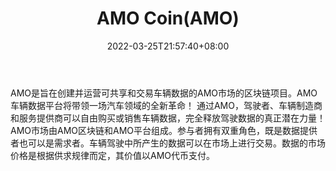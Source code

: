 ﻿---
weight: 
title: "AMO Coin(AMO)"
description: "AMO是旨在创建并运营可共享和交易车辆数据的AMO市场的区块链"
date: 2022-03-25T21:57:40+08:00
lastmod: 2022-03-25T16:45:40+08:00
draft: false
authors: ["Metabd"]
featuredImage: "amo-coinamo.webp"
link: ""
tags: ["数字代币","AMO Coin(AMO)"]
categories: ["navigation"]
navigation: ["数字代币"]
lightgallery: true
toc: true
pinned: false
recommend: false
recommend1: false
---
AMO是旨在创建并运营可共享和交易车辆数据的AMO市场的区块链项目。AMO车辆数据平台将带领一场汽车领域的全新革命！ 通过AMO，驾驶者、车辆制造商和服务提供商可以自由购买或销售车辆数据，完全释放驾驶数据的真正潜在力量！
AMO市场由AMO区块链和AMO平台组成。参与者拥有双重角色，既是数据提供者也可以是需求者。车辆驾驶中所产生的数据可以在市场上进行交易。数据的市场价格是根据供求规律而定，其价值以AMO代币支付。
